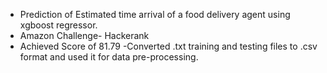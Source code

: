 - Prediction of Estimated time arrival of a food delivery agent using xgboost regressor.
- Amazon Challenge- Hackerank
- Achieved Score of 81.79
-Converted .txt training and testing files to .csv format and used it for data pre-processing.
